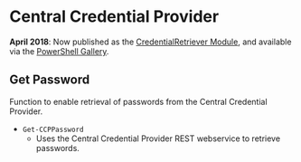 # Central Credential Provider

**April 2018**: Now published as the [CredentialRetriever Module](https://github.com/pspete/CredentialRetriever), and available via the [PowerShell Gallery](https://www.powershellgallery.com/packages/CredentialRetriever).

## Get Password

Function to enable retrieval of passwords from the Central Credential Provider.

- `Get-CCPPassword`
  - Uses the Central Credential Provider REST webservice to retrieve passwords.
